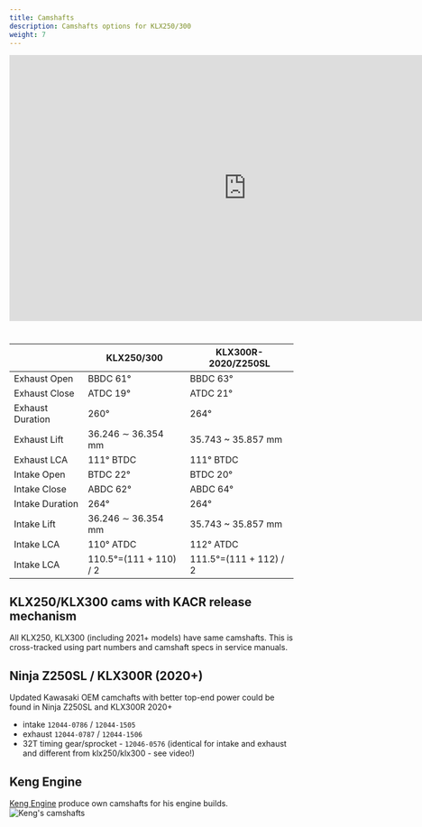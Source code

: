```yaml
---
title: Camshafts
description: Camshafts options for KLX250/300
weight: 7
---
```


<iframe width="840" height="472" src="https://www.youtube.com/embed/FkBhQYaSjA4?si=sZw_p8tcerKJLInu" title="YouTube video player" frameborder="0" allow="accelerometer; autoplay; clipboard-write; encrypted-media; gyroscope; picture-in-picture; web-share" referrerpolicy="strict-origin-when-cross-origin" allowfullscreen></iframe>

#
||KLX250/300|KLX300R-2020/Z250SL|
|---|---|---|
|Exhaust Open|BBDC 61°|BBDC 63°|
|Exhaust Close|ATDC 19°| ATDC 21°|
|Exhaust Duration|260°| 264°|
|Exhaust Lift|36.246 ∼ 36.354 mm| 35.743 ~ 35.857 mm|
|Exhaust LCA | 111° BTDC| 111° BTDC|
|Intake Open|BTDC 22°|BTDC 20°|
|Intake Close|ABDC 62°| ABDC 64°|
|Intake Duration|264°| 264°|
|Intake Lift|36.246 ∼ 36.354 mm| 35.743 ~ 35.857 mm|
|Intake LCA | 110° ATDC| 112° ATDC|
|Intake LCA | 110.5°=(111 + 110) / 2| 111.5°=(111 + 112) / 2|
 


## KLX250/KLX300 cams with KACR release mechanism

All KLX250, KLX300 (including 2021+ models) have same camshafts. This is cross-tracked using part numbers and camshaft specs in service manuals.

## Ninja Z250SL / KLX300R (2020+)

Updated Kawasaki OEM camchafts with better top-end power could be found in Ninja Z250SL and KLX300R 2020+
- intake `12044-0786` / `12044-1505`
- exhaust `12044-0787` / `12044-1506`
- 32T timing gear/sprocket - `12046-0576` (identical for intake and exhaust and different from klx250/klx300 - see video!)

## Keng Engine

[Keng Engine](https://www.facebook.com/KengEngine/) produce own camshafts for his engine builds.
![Keng's camshafts](https://advrider.com/f/attachments/received_1152981212522627-jpeg.6280761/)